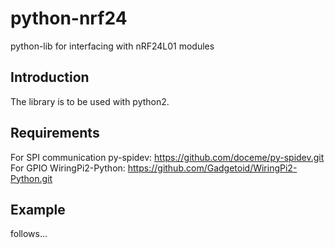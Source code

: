 python-nrf24
============

python-lib for interfacing with nRF24L01 modules

Introduction
------------
The library is to be used with python2.

Requirements
------------
For SPI communication py-spidev: https://github.com/doceme/py-spidev.git
For GPIO WiringPi2-Python: https://github.com/Gadgetoid/WiringPi2-Python.git

Example
-------
follows...





